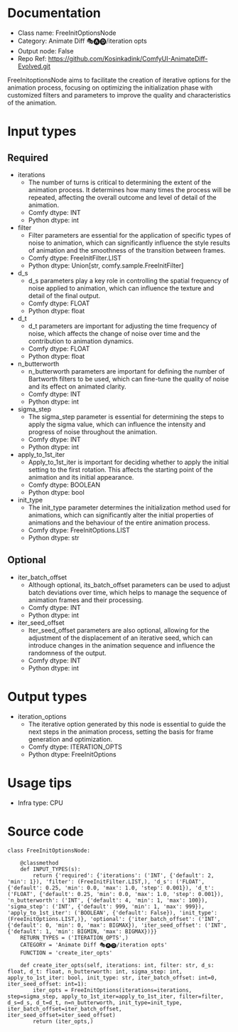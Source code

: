 # Documentation
- Class name: FreeInitOptionsNode
- Category: Animate Diff 🎭🅐🅓/iteration opts
- Output node: False
- Repo Ref: https://github.com/Kosinkadink/ComfyUI-AnimateDiff-Evolved.git

FreeInitoptionsNode aims to facilitate the creation of iterative options for the animation process, focusing on optimizing the initialization phase with customized filters and parameters to improve the quality and characteristics of the animation.

# Input types
## Required
- iterations
    - The number of turns is critical to determining the extent of the animation process. It determines how many times the process will be repeated, affecting the overall outcome and level of detail of the animation.
    - Comfy dtype: INT
    - Python dtype: int
- filter
    - Filter parameters are essential for the application of specific types of noise to animation, which can significantly influence the style results of animation and the smoothness of the transition between frames.
    - Comfy dtype: FreeInitFilter.LIST
    - Python dtype: Union[str, comfy.sample.FreeInitFilter]
- d_s
    - d_s parameters play a key role in controlling the spatial frequency of noise applied to animation, which can influence the texture and detail of the final output.
    - Comfy dtype: FLOAT
    - Python dtype: float
- d_t
    - d_t parameters are important for adjusting the time frequency of noise, which affects the change of noise over time and the contribution to animation dynamics.
    - Comfy dtype: FLOAT
    - Python dtype: float
- n_butterworth
    - n_butterworth parameters are important for defining the number of Bartworth filters to be used, which can fine-tune the quality of noise and its effect on animated clarity.
    - Comfy dtype: INT
    - Python dtype: int
- sigma_step
    - The sigma_step parameter is essential for determining the steps to apply the sigma value, which can influence the intensity and progress of noise throughout the animation.
    - Comfy dtype: INT
    - Python dtype: int
- apply_to_1st_iter
    - Apply_to_1st_iter is important for deciding whether to apply the initial setting to the first rotation. This affects the starting point of the animation and its initial appearance.
    - Comfy dtype: BOOLEAN
    - Python dtype: bool
- init_type
    - The init_type parameter determines the initialization method used for animations, which can significantly alter the initial properties of animations and the behaviour of the entire animation process.
    - Comfy dtype: FreeInitOptions.LIST
    - Python dtype: str
## Optional
- iter_batch_offset
    - Although optional, its_batch_offset parameters can be used to adjust batch deviations over time, which helps to manage the sequence of animation frames and their processing.
    - Comfy dtype: INT
    - Python dtype: int
- iter_seed_offset
    - Iter_seed_offset parameters are also optional, allowing for the adjustment of the displacement of an iterative seed, which can introduce changes in the animation sequence and influence the randomness of the output.
    - Comfy dtype: INT
    - Python dtype: int

# Output types
- iteration_options
    - The iterative option generated by this node is essential to guide the next steps in the animation process, setting the basis for frame generation and optimization.
    - Comfy dtype: ITERATION_OPTS
    - Python dtype: FreeInitOptions

# Usage tips
- Infra type: CPU

# Source code
```
class FreeInitOptionsNode:

    @classmethod
    def INPUT_TYPES(s):
        return {'required': {'iterations': ('INT', {'default': 2, 'min': 1}), 'filter': (FreeInitFilter.LIST,), 'd_s': ('FLOAT', {'default': 0.25, 'min': 0.0, 'max': 1.0, 'step': 0.001}), 'd_t': ('FLOAT', {'default': 0.25, 'min': 0.0, 'max': 1.0, 'step': 0.001}), 'n_butterworth': ('INT', {'default': 4, 'min': 1, 'max': 100}), 'sigma_step': ('INT', {'default': 999, 'min': 1, 'max': 999}), 'apply_to_1st_iter': ('BOOLEAN', {'default': False}), 'init_type': (FreeInitOptions.LIST,)}, 'optional': {'iter_batch_offset': ('INT', {'default': 0, 'min': 0, 'max': BIGMAX}), 'iter_seed_offset': ('INT', {'default': 1, 'min': BIGMIN, 'max': BIGMAX})}}
    RETURN_TYPES = ('ITERATION_OPTS',)
    CATEGORY = 'Animate Diff 🎭🅐🅓/iteration opts'
    FUNCTION = 'create_iter_opts'

    def create_iter_opts(self, iterations: int, filter: str, d_s: float, d_t: float, n_butterworth: int, sigma_step: int, apply_to_1st_iter: bool, init_type: str, iter_batch_offset: int=0, iter_seed_offset: int=1):
        iter_opts = FreeInitOptions(iterations=iterations, step=sigma_step, apply_to_1st_iter=apply_to_1st_iter, filter=filter, d_s=d_s, d_t=d_t, n=n_butterworth, init_type=init_type, iter_batch_offset=iter_batch_offset, iter_seed_offset=iter_seed_offset)
        return (iter_opts,)
```